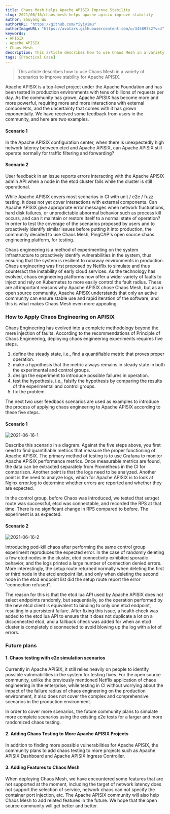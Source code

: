 ```yaml
---
title: Chaos Mesh Helps Apache APISIX Improve Stability
slug: 2021/06/16/chaos-mesh-helps-apache-apisix-improve-stability
author: Shuyang Wu
authorURL: "https://github.com/Yiyiyimu"
authorImageURL: "https://avatars.githubusercontent.com/u/34589752?v=4"
keywords:
- APISIX
- Apache APISIX
- Chaos Mesh
description: This article describes how to use Chaos Mesh in a variety of scenarios to improve stability for Apache APISIX.
tags: [Practical Case]
---
```


> This article describes how to use Chaos Mesh in a variety of scenarios to improve stability for Apache APISIX.

<!--truncate-->

Apache APISIX is a top-level project under the Apache Foundation and has been tested in production environments with tens of billions of requests per day. As the community has grown, Apache APISIX has become more and more powerful, requiring more and more interactions with external components, and the uncertainty that comes with it has grown exponentially. We have received some feedback from users in the community, and here are two examples.

#### Scenario 1

In the Apache APISIX configuration center, when there is unexpectedly high network latency between etcd and Apache APISIX, can Apache APISIX still operate normally for traffic filtering and forwarding?

#### Scenario 2

User feedback in an issue reports errors interacting with the Apache APISIX admin API when a node in the etcd cluster fails while the cluster is still operational.

While Apache APISIX covers most scenarios in CI with unit / e2e / fuzz testing, it does not yet cover interactions with external components. Can Apache APISIX give appropriate error messages when network fluctuations, hard disk failures, or unpredictable abnormal behavior such as process kill occurs, and can it maintain or restore itself to a normal state of operation? In order to test the coverage of the scenarios proposed by users and to proactively identify similar issues before putting it into production, the community decided to use Chaos Mesh, PingCAP's open source chaos engineering platform, for testing.

Chaos engineering is a method of experimenting on the system infrastructure to proactively identify vulnerabilities in the system, thus ensuring that the system is resilient to runaway environments in production. Chaos engineering was first proposed by Netflix to simulate and thus counteract the instability of early cloud services. As the technology has evolved, chaos engineering platforms now offer a wider variety of faults to inject and rely on Kubernetes to more easily control the fault radius. These are all important reasons why Apache APISIX chose Chaos Mesh, but as an open source community, Apache APISIX understands that only an active community can ensure stable use and rapid iteration of the software, and this is what makes Chaos Mesh even more appealing.

### How to Apply Chaos Engineering on APISIX

Chaos Engineering has evolved into a complete methodology beyond the mere injection of faults. According to the recommendations of Principle of Chaos Engineering, deploying chaos engineering experiments requires five steps.

1. define the steady state, i.e., find a quantifiable metric that proves proper operation.
2. make a hypothesis that the metric always remains in steady state in both the experimental and control groups.
3. design the experiment to introduce possible failures in operation.
4. test the hypothesis, i.e., falsify the hypothesis by comparing the results of the experimental and control groups.
5. fix the problem.

The next two user feedback scenarios are used as examples to introduce the process of applying chaos engineering to Apache APISIX according to these five steps.

#### Scenario 1

![2021-06-16-1](https://static.apiseven.com/202108/1639462804552-8d51872f-3419-4e64-b365-4ef7cbb2a388.png)

Describe this scenario in a diagram. Against the five steps above, you first need to find quantifiable metrics that measure the proper functioning of Apache APISIX. The primary method of testing is to use Grafana to monitor Apache APISIX performance metrics. Once measurable metrics are found, the data can be extracted separately from Prometheus in the CI for comparison. Another point is that the logs need to be analyzed. Another point is the need to analyze logs, which for Apache APISIX is to look at Nginx error.log to determine whether errors are reported and whether they are expected.

In the control group, before Chaos was introduced, we tested that set/get route was successful, etcd was connectable, and recorded the RPS at that time. There is no significant change in RPS compared to before. The experiment is as expected.

#### Scenario 2

![2021-06-16-2](https://static.apiseven.com/202108/1639462935848-b87400d3-e59b-4e6d-84f9-25c2771d48d3.png)

Introducing pod-kill chaos after performing the same control group experiment reproduces the expected error. In the case of randomly deleting a few etcd nodes in the cluster, etcd connectivity exhibited sporadic behavior, and the logs printed a large number of connection denied errors. More interestingly, the setup route returned normally when deleting the first or third node in the etcd endpoint list, and only when deleting the second node in the etcd endpoint list did the setup route report the error "connection refused".

The reason for this is that the etcd lua API used by Apache APISIX does not select endpoints randomly, but sequentially, so the operation performed by the new etcd client is equivalent to binding to only one etcd endpoint, resulting in a persistent failure. After fixing this issue, a health check was added to the etcd lua API to ensure that it does not duplicate a lot on a disconnected etcd, and a fallback check was added for when an etcd cluster is completely disconnected to avoid blowing up the log with a lot of errors.

### Future plans

#### 1. Chaos testing with e2e simulation scenarios

Currently in Apache APISIX, it still relies heavily on people to identify possible vulnerabilities in the system for testing fixes. For the open source community, unlike the previously mentioned Netflix application of chaos engineering in the enterprise, while testing in CI without worrying about the impact of the failure radius of chaos engineering on the production environment, it also does not cover the complex and comprehensive scenarios in the production environment.

In order to cover more scenarios, the future community plans to simulate more complete scenarios using the existing e2e tests for a larger and more randomized chaos testing.

#### 2. Adding Chaos Testing to More Apache APISIX Projects

In addition to finding more possible vulnerabilities for Apache APISIX, the community plans to add chaos testing to more projects such as Apache APISIX Dashboard and Apache APISIX Ingress Controller.

#### 3. Adding Features to Chaos Mesh

When deploying Chaos Mesh, we have encountered some features that are not supported at the moment, including the target of network latency does not support the selection of service, network chaos can not specify the container port injection, etc. The Apache APISIX community will also help Chaos Mesh to add related features in the future. We hope that the open source community will get better and better.
